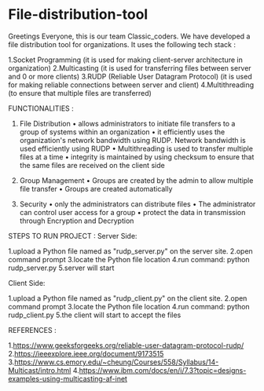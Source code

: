 # File-distribution-tool

Greetings Everyone, this is our team Classic_coders. We have developed a file distribution tool for organizations. It uses the following tech stack :

1.Socket Programming (it is used for making client-server architecture in organization)
2.Multicasting (it is used for transferring files between server and 0 or more clients)
3.RUDP (Reliable User Datagram Protocol) (it is used for making reliable connections between server and client)
4.Multithreading (to ensure that multiple files are transferred)

FUNCTIONALITIES :

1. File Distribution • allows administrators to initiate file transfers to a group of systems within an organization • it efficiently uses the organization's network bandwidth using RUDP. Network bandwidth is used efficiently using RUDP • Multithreading is used to transfer multiple files at a time • integrity is maintained by using checksum to ensure that the same files are received on the client side

2. Group Management • Groups are created by the admin to allow multiple file transfer • Groups are created automatically

3. Security • only the administrators can distribute files • The administrator can control user access for a group • protect the data in transmission through Encryption and Decryption

STEPS TO RUN PROJECT : Server Side:

1.upload a Python file named as "rudp_server.py" on the server site.
2.open command prompt
3.locate the Python file location
4.run command: python rudp_server.py
5.server will start

Client Side:

1.upload a Python file named as "rudp_client.py" on the client site.
2.open command prompt
3.locate the Python file location
4.run command: python rudp_client.py
5.the client will start to accept the files

REFERENCES :

1.https://www.geeksforgeeks.org/reliable-user-datagram-protocol-rudp/
2.https://ieeexplore.ieee.org/document/9173515
3.https://www.cs.emory.edu/~cheung/Courses/558/Syllabus/14-Multicast/intro.html
4.https://www.ibm.com/docs/en/i/7.3?topic=designs-examples-using-multicasting-af-inet
